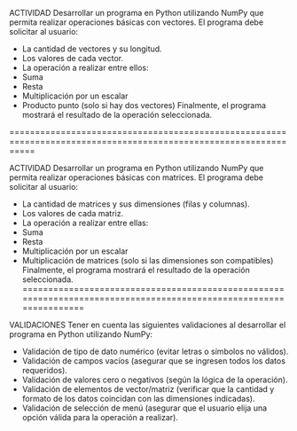 ACTIVIDAD
Desarrollar un programa en Python utilizando NumPy que permita realizar operaciones básicas con vectores.
El programa debe solicitar al usuario:
- La cantidad de vectores y su longitud.
- Los valores de cada vector.
- La operación a realizar entre ellos:
- Suma
- Resta
- Multiplicación por un escalar
- Producto punto (solo si hay dos vectores)
Finalmente, el programa mostrará el resultado de la operación seleccionada.

=================================================================================================================

ACTIVIDAD
Desarrollar un programa en Python utilizando NumPy que permita realizar operaciones básicas con matrices.
El programa debe solicitar al usuario:
- La cantidad de matrices y sus dimensiones (filas y columnas).
- Los valores de cada matriz.
- La operación a realizar entre ellas:
- Suma
- Resta
- Multiplicación por un escalar
- Multiplicación de matrices (solo si las dimensiones son compatibles)
Finalmente, el programa mostrará el resultado de la operación seleccionada.
==================================================================================================================

VALIDACIONES
Tener en cuenta las siguientes validaciones al desarrollar el programa en Python utilizando NumPy:
- Validación de tipo de dato numérico (evitar letras o símbolos no válidos).
- Validación de campos vacíos (asegurar que se ingresen todos los datos requeridos).
- Validación de valores cero o negativos (según la lógica de la operación).
- Validación de elementos de vector/matriz (verificar que la cantidad y formato de los datos coincidan con las dimensiones indicadas).
- Validación de selección de menú (asegurar que el usuario elija una opción válida para la operación a realizar).


